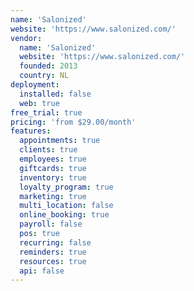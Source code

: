 ```yaml
---
name: 'Salonized'
website: 'https://www.salonized.com/'
vendor:
  name: 'Salonized'
  website: 'https://www.salonized.com/'
  founded: 2013
  country: NL
deployment:
  installed: false
  web: true
free_trial: true
pricing: 'from $29.00/month'
features:
  appointments: true
  clients: true
  employees: true
  giftcards: true
  inventory: true
  loyalty_program: true
  marketing: true
  multi_location: false
  online_booking: true
  payroll: false
  pos: true
  recurring: false
  reminders: true
  resources: true
  api: false
---
```

